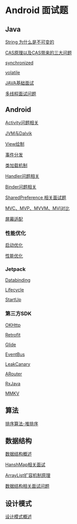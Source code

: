 # Android 面试题

## Java

[String 为什么是不可变的](https://github.com/Ityang/Architect/blob/main/Java/String%20%E4%B8%BA%E4%BB%80%E4%B9%88%E6%98%AF%E4%B8%8D%E5%8F%AF%E5%8F%98%E7%9A%84.md)

[CAS原理以及CAS带来的三大问题](https://github.com/Ityang/Architect/blob/main/Java/CAS%E5%8E%9F%E7%90%86%E4%BB%A5%E5%8F%8ACAS%E5%B8%A6%E6%9D%A5%E7%9A%84%E4%B8%89%E5%A4%A7%E9%97%AE%E9%A2%98.md)

[synchronized]()

[volatile]()

[JAVA基础面试]()

[多线程面试问题]()

## Android 

[Activity问题相关](https://github.com/Ityang/Architect/blob/main/Android/Activity.md)

[JVM与Dalvik](https://github.com/Ityang/Architect/blob/main/Android/JVM%E4%B8%8EDalvik.md)

[View绘制](https://github.com/Ityang/Architect/blob/main/Android/View%E7%BB%98%E5%88%B6.md)

[事件分发](https://github.com/Ityang/Architect/blob/main/Android/%E4%BA%8B%E4%BB%B6%E5%88%86%E5%8F%91.md)

[类加载机制](https://github.com/Ityang/Architect/blob/main/Android/JVM%E4%B8%8EDalvik.md)

[Handler问题相关](https://github.com/Ityang/Architect/blob/main/Android/Handler.md)

[Binder问题相关](https://github.com/Ityang/Architect/blob/main/Android/Binder.md)

[SharedPreference 相关面试题]()

[MVC、MVP、MVVM、MVI对比](https://github.com/Ityang/Architect/blob/main/Android/MVC%E3%80%81MVP%E3%80%81MVVM.md)

[屏幕适配]()

### 性能优化

[启动优化](https://github.com/Ityang/Architect/blob/main/Android/%E6%80%A7%E8%83%BD%E4%BC%98%E5%8C%96/%E5%90%AF%E5%8A%A8%E4%BC%98%E5%8C%96.md)

[性能优化](https://github.com/Ityang/Architect/blob/main/Android/%E6%80%A7%E8%83%BD%E4%BC%98%E5%8C%96/%E6%80%A7%E8%83%BD%E4%BC%98%E5%8C%96.md)

### Jetpack

[Databinding]()

[Lifecycle]()

[StartUp]()

### 第三方SDK

[OKHttp]()

[Retrofit]()

[Glide]()

[EventBus]()

[LeakCanary]()

[ARouter]()

[RxJava]()

[MMKV]()

## 算法

[排序算法-堆排序](https://github.com/Ityang/Architect/blob/main/%E7%AE%97%E6%B3%95/%E6%8E%92%E5%BA%8F%E7%AE%97%E6%B3%95-%E5%A0%86%E6%8E%92%E5%BA%8F.md)



## 数据结构

[数据结构概述](https://github.com/Ityang/Architect/blob/main/%E6%95%B0%E6%8D%AE%E7%BB%93%E6%9E%84/%E6%95%B0%E6%8D%AE%E7%BB%93%E6%9E%84%E6%A6%82%E8%BF%B0.md)

[HanshMap相关面试](https://github.com/Ityang/Architect/blob/main/Java/HashMap%E7%9B%B8%E5%85%B3%E9%9D%A2%E8%AF%95.md)

[ArrayList扩容机制原理](https://github.com/Ityang/Architect/blob/main/%E6%95%B0%E6%8D%AE%E7%BB%93%E6%9E%84/ArrayList%E6%89%A9%E5%AE%B9%E6%9C%BA%E5%88%B6%E5%8E%9F%E7%90%86.md)

[数据结构相关面试问题]()

## 设计模式

[设计模式概述](https://github.com/Ityang/Architect/blob/main/%E8%AE%BE%E8%AE%A1%E6%A8%A1%E5%BC%8F/%E8%AE%BE%E8%AE%A1%E6%A8%A1%E5%BC%8F%E6%A6%82%E8%BF%B0.md)
